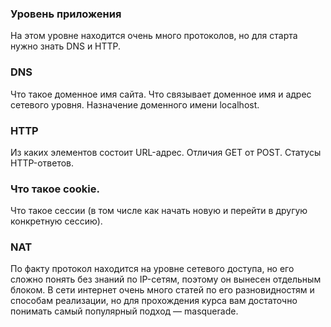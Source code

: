
### Уровень приложения
На этом уровне находится очень много протоколов, но для старта нужно знать DNS и HTTP.

### DNS
  Что такое доменное имя сайта.
  Что связывает доменное имя и адрес сетевого уровня.
  Назначение доменного имени localhost.
### HTTP
  Из каких элементов состоит URL-адрес.
  Отличия GET от POST.
  Статусы HTTP-ответов.
### Что такое cookie.
  Что такое сессии (в том числе как начать новую и перейти в другую конкретную сессию).
### NAT
По факту протокол находится на уровне сетевого доступа, но его сложно понять без знаний по IP-сетям, поэтому он вынесен отдельным блоком. 
В сети интернет очень много статей по его разновидностям и способам реализации, но для прохождения курса вам достаточно понимать самый популярный подход — masquerade.
